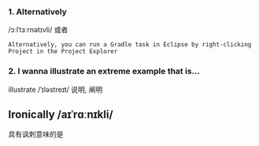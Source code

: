 ### 1. Alternatively
/ɔːlˈtɜːrnətɪvli/
或者
```
Alternatively, you can run a Gradle task in Eclipse by right-clicking Project in the Project Explorer
```

### 2. I wanna illustrate an extreme example that is...
illustrate /ˈɪləstreɪt/
说明, 阐明

## Ironically /aɪˈrɑːnɪkli/
具有讽刺意味的是


